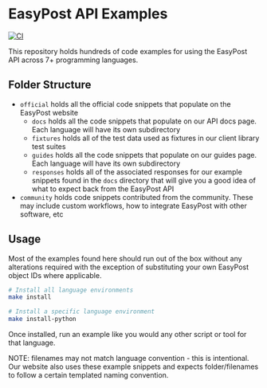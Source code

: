 # EasyPost API Examples

[![CI](https://github.com/EasyPost/examples/workflows/CI/badge.svg)](https://github.com/EasyPost/examples/actions?query=workflow%3ACI)

This repository holds hundreds of code examples for using the EasyPost API across 7+ programming languages.

## Folder Structure

- `official` holds all the official code snippets that populate on the EasyPost website
  - `docs` holds all the code snippets that populate on our API docs page. Each language will have its own subdirectory
  - `fixtures` holds all of the test data used as fixtures in our client library test suites
  - `guides` holds all the code snippets that populate on our guides page. Each language will have its own subdirectory
  - `responses` holds all of the associated responses for our example snippets found in the `docs` directory that will give you a good idea of what to expect back from the EasyPost API
- `community` holds code snippets contributed from the community. These may include custom workflows, how to integrate EasyPost with other software, etc

## Usage

Most of the examples found here should run out of the box without any alterations required with the exception of substituting your own EasyPost object IDs where applicable.

```bash
# Install all language environments
make install

# Install a specific language environment
make install-python
```

Once installed, run an example like you would any other script or tool for that language. 

NOTE: filenames may not match language convention - this is intentional. Our website also uses these example snippets and expects folder/filenames to follow a certain templated naming convention.
